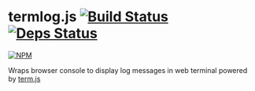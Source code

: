 # termlog.js [![Build Status][buildstatus]][buildstatusurl] [![Deps Status][depstatus]][depstatusurl]

[![NPM][npm]](https://nodei.co/npm/termlog.js/)

Wraps browser console to display log messages in web terminal powered by [term.js][term.js]

[buildstatus]: https://drone.io/github.com/sergeyt/temlog.js/status.png
[buildstatusurl]: https://drone.io/github.com/sergeyt/termlog.js/latest
[depstatus]: https://david-dm.org/sergeyt/termlog.js.png
[depstatusurl]: https://david-dm.org/sergeyt/termlog.js
[npm]: https://nodei.co/npm/termlog.js.png?downloads=true&stars=true
[term.js]: https://github.com/chjj/term.js/
